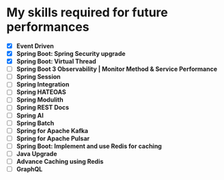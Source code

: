 # My skills required for future performances

- [x] **Event Driven**
- [x] **Spring Boot: Spring Security upgrade**
- [x] **Spring Boot: Virtual Thread**
- [ ] **Spring Boot 3 Observability | Monitor Method & Service Performance**
- [ ] **Spring Session**
- [ ] **Spring Integration**
- [ ] **Spring HATEOAS**
- [ ] **Spring Modulith**
- [ ] **Spring REST Docs**
- [ ] **Spring AI**
- [ ] **Spring Batch**
- [ ] **Spring for Apache Kafka**
- [ ] **Spring for Apache Pulsar**
- [ ] **Spring Boot: Implement and use Redis for caching**
- [ ] **Java Upgrade**
- [ ] **Advance Caching using Redis**
- [ ] **GraphQL**
